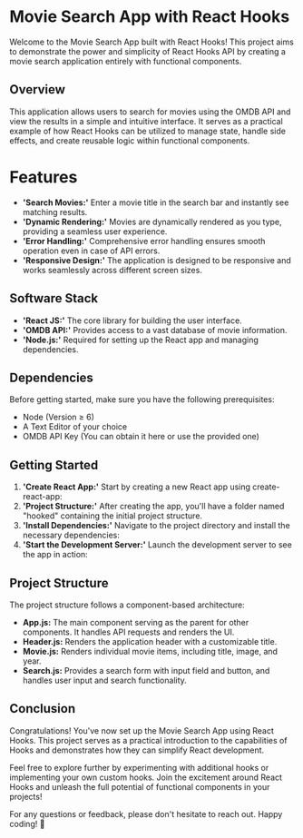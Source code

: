 # Movie Search App with React Hooks
Welcome to the Movie Search App built with React Hooks! This project aims to demonstrate the power and simplicity of React Hooks API by creating a movie search application entirely with functional components.

## Overview
This application allows users to search for movies using the OMDB API and view the results in a simple and intuitive interface. It serves as a practical example of how React Hooks can be utilized to manage state, handle side effects, and create reusable logic within functional components.

# Features
  - **'Search Movies:'** Enter a movie title in the search bar and instantly see matching results.
  - **'Dynamic Rendering:'** Movies are dynamically rendered as you type, providing a seamless user experience.
  - **'Error Handling:'** Comprehensive error handling ensures smooth operation even in case of API errors.
  - **'Responsive Design:'** The application is designed to be responsive and works seamlessly across different screen sizes.

## Software Stack
  - **'React JS:'** The core library for building the user interface.
  - **'OMDB API:'** Provides access to a vast database of movie information.
  - **'Node.js:'** Required for setting up the React app and managing dependencies.

## Dependencies
Before getting started, make sure you have the following prerequisites:

  - Node (Version ≥ 6)
  - A Text Editor of your choice
  - OMDB API Key (You can obtain it here or use the provided one)

## Getting Started
1. **'Create React App:'** Start by creating a new React app using create-react-app:
2. **'Project Structure:'** After creating the app, you'll have a folder named "hooked" containing the initial project structure.
3. **'Install Dependencies:'** Navigate to the project directory and install the necessary dependencies:
4. **'Start the Development Server:'** Launch the development server to see the app in action:
 

## Project Structure
The project structure follows a component-based architecture:

  - **App.js:** The main component serving as the parent for other components. It handles API requests and renders the UI.
  - **Header.js:** Renders the application header with a customizable title.
  - **Movie.js:** Renders individual movie items, including title, image, and year.
  - **Search.js:** Provides a search form with input field and button, and handles user input and search functionality.

## Conclusion
Congratulations! You've now set up the Movie Search App using React Hooks. This project serves as a practical introduction to the capabilities of Hooks and demonstrates how they can simplify React development.

Feel free to explore further by experimenting with additional hooks or implementing your own custom hooks. Join the excitement around React Hooks and unleash the full potential of functional components in your projects!

For any questions or feedback, please don't hesitate to reach out. Happy coding! 🚀


